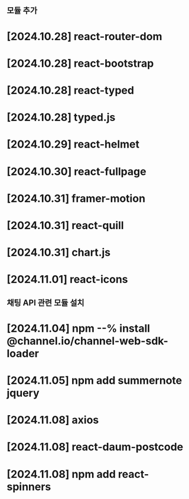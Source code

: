 ## 모듈 추가
# [2024.10.28] react-router-dom
# [2024.10.28] react-bootstrap
# [2024.10.28] react-typed
# [2024.10.28] typed.js

# [2024.10.29] react-helmet

# [2024.10.30] react-fullpage

# [2024.10.31] framer-motion
# [2024.10.31] react-quill
# [2024.10.31] chart.js

# [2024.11.01] react-icons

## 채팅 API 관련 모듈 설치
# [2024.11.04] npm --% install @channel.io/channel-web-sdk-loader 

# [2024.11.05] npm add summernote jquery

# [2024.11.08] axios
# [2024.11.08] react-daum-postcode
# [2024.11.08] npm add react-spinners